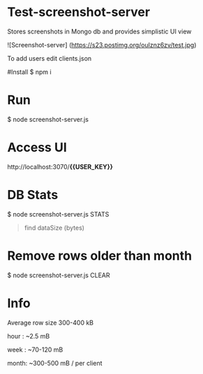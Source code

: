# Test-screenshot-server
Stores screenshots in Mongo db
and provides simplistic UI view

![Screenshot-server]
(https://s23.postimg.org/oulznz6zv/test.jpg)

To add users edit clients.json

#Install
$ npm i
# Run
$ node screenshot-server.js
# Access UI
http://localhost:3070/**{{USER_KEY}}**

# DB Stats
$ node screenshot-server.js STATS

>find dataSize (bytes)

# Remove rows older than month
$ node screenshot-server.js CLEAR

# Info
Average row size 300-400 kB

hour : ~2.5 mB

week : ~70-120 mB

month: ~300-500 mB / per client
